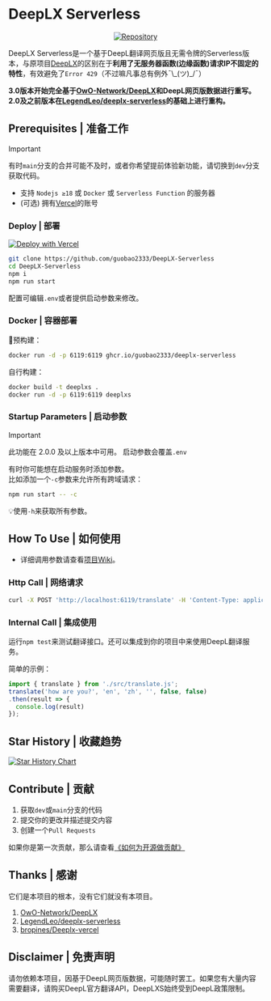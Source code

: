 # DeepLX Serverless

<p align="center">
<a href="https://github.com/guobao2333/DeepLX-Serverless"><img alt="Repository" src="https://img.shields.io/badge/Github-%230A0A0A.svg?&style=flat-square&logo=Github&logoColor=white"/></a>
</p>

DeepLX Serverless是一个基于DeepL翻译网页版且无需令牌的Serverless版本，与原项目[DeepLX](https://github.com/OwO-Network/DeepLX)的区别在于**利用了无服务器函数(边缘函数)请求IP不固定的特性**，有效避免了`Error 429`（不过嘛凡事总有例外¯\\\_(ツ)_/¯）

**3.0版本开始完全基于[OwO-Network/DeepLX](https://github.com/OwO-Network/DeepLX)和DeepL网页版数据进行重写。**  
**2.0及之前版本在[LegendLeo/deeplx-serverless](https://github.com/LegendLeo/deeplx-serverless)的基础上进行重构。**

## Prerequisites | 准备工作
> [!IMPORTANT]
> 有时`main`分支的合并可能不及时，或者你希望提前体验新功能，请切换到`dev`分支获取代码。

- 支持 `Nodejs ≥18` 或 `Docker` 或 `Serverless Function` 的服务器
- (可选) 拥有[Vercel](https://vercel.com)的账号

### Deploy | 部署

[![Deploy with Vercel](https://vercel.com/button)](https://vercel.com/new/clone?repository-url=https://github.com/guobao2333/DeepLX-Serverless)

```bash
git clone https://github.com/guobao2333/DeepLX-Serverless
cd DeepLX-Serverless
npm i
npm run start
```

配置可编辑`.env`或者提供启动参数来修改。

### Docker | 容器部署

🐳预构建：
```bash
docker run -d -p 6119:6119 ghcr.io/guobao2333/deeplx-serverless
```

自行构建：
```bash
docker build -t deeplxs .
docker run -d -p 6119:6119 deeplxs
```

### Startup Parameters | 启动参数
> [!IMPORTANT]
> 此功能在 2.0.0 及以上版本中可用。
> 启动参数会覆盖`.env`

有时你可能想在启动服务时添加参数。  
比如添加一个`-c`参数来允许所有跨域请求：
```bash
npm run start -- -c
```

💡使用`-h`来获取所有参数。

## How To Use | 如何使用

* 详细调用参数请查看[项目Wiki](https://github.com/guobao2333/DeepLX-Serverless/wiki)。

### Http Call | 网络请求

```bash
curl -X POST 'http://localhost:6119/translate' -H 'Content-Type: application/json' -d '{"text": "你好，世界！", "source_lang": "zh", "target_lang": "en"}'
```

### Internal Call | 集成使用

运行`npm test`来测试翻译接口。还可以集成到你的项目中来使用DeepL翻译服务。

简单的示例：
```javascript
import { translate } from './src/translate.js';
translate('how are you?', 'en', 'zh', '', false, false)
.then(result => {
  console.log(result)
});
```

## Star History | 收藏趋势

<a href="https://star-history.com/#guobao2333/DeepLX-Serverless&Date">
 <picture>
   <source media="(prefers-color-scheme: dark)" srcset="https://api.star-history.com/svg?repos=guobao2333/DeepLX-Serverless&type=Date&theme=dark" />
   <source media="(prefers-color-scheme: light)" srcset="https://api.star-history.com/svg?repos=guobao2333/DeepLX-Serverless&type=Date" />
   <img alt="Star History Chart" src="https://api.star-history.com/svg?repos=guobao2333/DeepLX-Serverless&type=Date" />
 </picture>
</a>

## Contribute | 贡献
1. 获取`dev`或`main`分支的代码
2. 提交你的更改并描述提交内容
3. 创建一个`Pull Requests`

如果你是第一次贡献，那么请查看[《如何为开源做贡献》](https://opensource.guide/how-to-contribute/)

## Thanks | 感谢

它们是本项目的根本，没有它们就没有本项目。

1. [OwO-Network/DeepLX](https://github.com/OwO-Network/DeepLX)
2. [LegendLeo/deeplx-serverless](https://github.com/LegendLeo/deeplx-serverless)
3. [bropines/Deeplx-vercel](https://github.com/bropines/Deeplx-vercel)

## Disclaimer | 免责声明
请勿依赖本项目，因基于DeepL网页版数据，可能随时罢工。如果您有大量内容需要翻译，请购买DeepL官方翻译API，DeepLXS始终受到DeepL政策限制。
